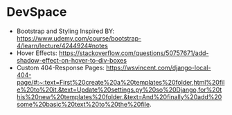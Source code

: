 # DevSpace

- Bootstrap and Styling Inspired BY: https://www.udemy.com/course/bootstrap-4/learn/lecture/4244924#notes
- Hover Effects: https://stackoverflow.com/questions/50757671/add-shadow-effect-on-hover-to-div-boxes
- Custom 404-Response Pages: https://wsvincent.com/django-local-404-page/#:~:text=First%20create%20a%20templates%20folder,html%20file%20to%20it.&text=Update%20settings.py%20so%20Django,for%20this%20new%20templates%20folder.&text=And%20finally%20add%20some%20basic%20text%20to%20the%20file.